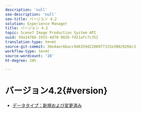 ```yaml
---
description: 'null'
seo-description: 'null'
seo-title: バージョン 4.2
solution: Experience Manager
title: バージョン 4.2
topic: Scene7 Image Production System API
uuid: 59a14766-1915-4d70-902b-fd21afc7c352
translation-type: tm+mt
source-git-commit: 36e4aec6bacc946359d22089f7315e38029266c3
workflow-type: tm+mt
source-wordcount: '10'
ht-degree: 20%

---
```



# バージョン4.2{#version}

* [データタイプ：新規および変更済み](r-4-2-types.md)
